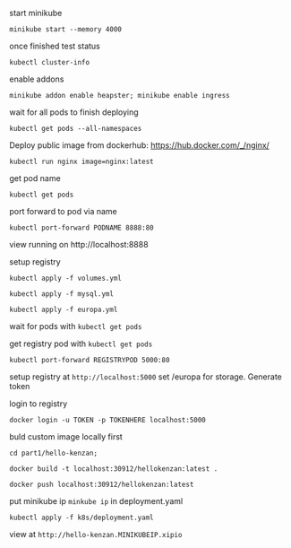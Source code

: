 start minikube

`minikube start --memory 4000`

once finished test status

`kubectl cluster-info`

enable addons

`minikube addon enable heapster; minikube enable ingress`

wait for all pods to finish deploying

`kubectl get pods --all-namespaces`

Deploy public image from dockerhub: https://hub.docker.com/_/nginx/

`kubectl run nginx image=nginx:latest`

get pod name

`kubectl get pods`

port forward to pod via name

`kubectl port-forward PODNAME 8888:80`

view running on http://localhost:8888

setup registry

`kubectl apply -f volumes.yml`

`kubectl apply -f mysql.yml`

`kubectl apply -f europa.yml`

wait for pods with `kubectl get pods`

get registry pod with `kubectl get pods`

`kubectl port-forward REGISTRYPOD 5000:80`

setup registry at `http://localhost:5000`
set /europa for storage. Generate token

login to registry

`docker login -u TOKEN -p TOKENHERE localhost:5000`

buld custom image locally first

`cd part1/hello-kenzan;`

`docker build -t localhost:30912/hellokenzan:latest .`

`docker push localhost:30912/hellokenzan:latest`

put minikube ip `minkube ip` in deployment.yaml

`kubectl apply -f k8s/deployment.yaml`

view at `http://hello-kenzan.MINIKUBEIP.xipio`